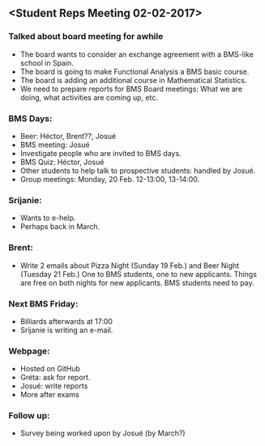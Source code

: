 ## <Student Reps Meeting 02-02-2017>


### Talked about board meeting for awhile

- The board wants to consider an exchange agreement with a BMS-like school in
  Spain.
- The board is going to make Functional Analysis a BMS basic course.
- The board is adding an additional course in Mathematical Statistics.
- We need to prepare reports for BMS Board meetings:  What we are doing, what
  activities are coming up, etc. 


### BMS Days:

- Beer:  Héctor, Brent??, Josué
- BMS meeting:  Josué
- Investigate people who are invited to BMS days.
- BMS Quiz:  Héctor, Josué
- Other students to help talk to prospective students:  handled by Josué.
- Group meetings:  Monday, 20 Feb. 12-13:00, 13-14:00.


### Srijanie:

- Wants to e-help.
- Perhaps back in March.

### Brent:

- Write 2 emails about Pizza Night (Sunday 19 Feb.) and Beer Night (Tuesday 21
  Feb.) One to BMS students, one to new applicants.  Things are free on both
    nights for new applicants.  BMS students need to pay.

### Next BMS Friday:

- Billiards afterwards at 17:00
- Srijanie is writing an e-mail.

### Webpage:

- Hosted on GitHub
- Gréta:  ask for report.
- Josué:  write reports
- More after exams

### Follow up:
- Survey being worked upon by Josué (by March?)

